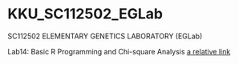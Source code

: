 # KKU_SC112502_EGLab
SC112502 ELEMENTARY GENETICS LABORATORY (EGLab)

Lab14: Basic R Programming and Chi-square Analysis [a relative link](lab_manual_doc.md)
